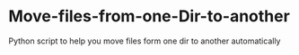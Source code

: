 # Move-files-from-one-Dir-to-another
Python script to help you move files form one dir to another automatically 
